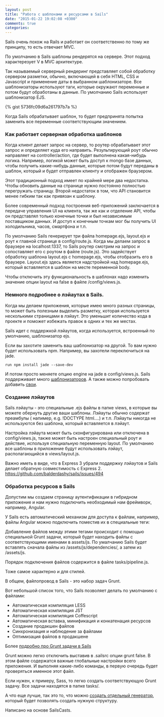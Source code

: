 ```yaml
---
layout: post
title: "Работа с шаблонами и ресурсами в Sails"
date: "2015-01-22 19:02:08 +0300"
comments: true
categories:
---
```


Sails очень похож на Rails и работает он соответственно по тому же принципу, то есть отвечает MVC.

<!--more-->

По умолчанию в Sails шаблоны рендерятся на сервере. Этот подход характерезует V в MVC архитектуре.

Так называемый серверный рендеринг представляет собой обработку сервером разметки, обычно, включающей в себя HTML, CSS и Javascript и применение даты в выбранном шаблонизаторе.  Все шаблонизаторы используют таги, которые окружают переменные и потом будут обработаны в данные. По умолчанию Sails использует шаблонизатор EJS.

{% gist 5736fc09d6a261797b7a %}

Когда Sails обрабатывает шаблон, то будет предпринята попытка заменить все переменные соответствующим значением.

### Как работает серверная обработка шаблонов

Когда клиент делает запрос на сервер, то роутер обрабатывает этот запрос и определяет куда его направить. Результирующий роут обычно направляет на controller/action, где будет выполнена какая-нибудь логика. Например, логикой может быть доступ к mongo базе данных, чтобы получить какие-нибудь данные, которые потом будут переданы в шаблон, который и будет отправлен клиенту и отображен браузером.

Этот традиционный подход имеет по крайней мере два недостатка. Чтобы обновить данные на странице нужно постоянно полностью перегружать страницу. Второй недостаток в том, что API становится менее гибким так как привязан к шаблону.

Более современный подход построения веб-приложений заключается в передаче управления UI на клиента, так же как и отделение API, чтобы он представлял только конечные точки и был независимым поставщиком данных. И доступ к конечным точкам мог бы получить UI холодильника, часов, смартфона и т.п.

По умолчанию Sails генерирует три файла homepage.ejs, layout.ejs и роут к главной странице в config/route.js. Когда мы делаем запрос в браузере на localhost:1337, то Sails роутер смотрим на запрос и сопоставляет его с роутом в файле (route.js). Это задействует обработку шаблона layout.ejs с homepage.ejs, чтобы отобразить его в браузере. Layout.еjs здесь является надстройкой над homepage.ejs, который вставляется в шаблон на месте переменной body.

Чтобы отключить эту функциональность в шаблонах надо изменить значение опции layout на false в файле /config/views.js.

### Немного подробнее о лэйаутах в Sails.

Когда мы делаем приложения, которые имею много разных страницы, то может быть полезным выделить разметку, которая используется несколькими страницами в лэйаут. Это уменьшит количество кода в проекте и поможет избежать правок в одних и тех же местах.

Sails идет с поддержкой лэйаутов, когда используется, встроенный по умолчанию, шаблонизатор ejs.

Если вы захотите заменить ваш шаблонизатор на другой. То вам нужно будет использовать npm. Например, вы захотели переключиться на jade.

`run npm install jade --save-dev`

И потом просто меняете опцию engine на jade в config/views.js.
Sails поддерживает много [шаблонизаторов](http://sailsjs.org/#/documentation/concepts/Views/ViewEngines.html). А также можно попробовать добавить [свои](https://github.com/tj/consolidate.js/blob/master/Readme.md#api).

### Создание лэйаутов

Sails лэйауты - это специальные .ejs файлы в папке views, в которые вы можете обернуть другие ваши шаблоны. Лэйауты обычно содержат преамбулы ( напимер, e.g. !DOCTYPE html<html><head>....</head><body>) и т.п. Лэйауты никогда не используются без шаблона, который вставляется в лэйаут.

Настройка лэйаута может быть сконфигурирована или отключена в config/views.js, также может быть настроен специальный роут и действие, используя специальную переменную layout. По умолчанию все шаблоны в приложение будут использовать лэйаут, располагающийся в views/layout.js.

Важно иметь в виде, что в Express 3 убрали поддержку лэйаутов и Sails делает обратную совместимость с Express 2. https://github.com/balderdashy/sails/issues/494

### Обработка ресурсов в Sails

Допустим мы создаем страницу аутентификации в гибридном приложение и нам нужно подключить необходимый нам фреймворк, например, Angular.

У Sails есть автоматический механизм для доступа к файлам, например, файлы Angular можно подключить поместив их в специальные теги:

<!--SCRIPTS-->
<!--SCRIPTS END-->

Добавление файлов между этими тегами происходит с помощью специальной Grunt задачи, который будет находить файлы с соответствующими именами в assets/js. По умалчанию Sails будет вставлять сначала файлы из /assets/js/dependencies/, а затем из /assets/js.

Порядок подключения файлов содержится в файле tasks/pipeline.js.

Тоже самое характерно и для стилей.

<!--STYLES-->
<!--STYLES END-->

В общем, файлопровод  в Sails - это набор задач Grunt.

Вот небольшой список того, что Sails позволяет делать по умолчанию с файлами:

- Автоматическая компиляция LESS
- Автоматическая компиляция JST
- Автоматическая компиляция Coffescript
- Автоматическая вставка, минификация и конкатенация ресурсов
- Создание продакшен файлов
- Синхронизация и наблюдение за файлами
- Оптимизация файлов в продакшене

Более [подробно про Grunt задачи в Sails](https://github.com/irlnathan/s-grunt-docs/blob/master/overview.md)

Grunt можно легко отключить выставив в .sailsrc опции grunt  false. В этом файле содержатся важные глобальные настройки всего приложения. И выполняя какие-либо команды, в первую очередь будет проверяться именное этот файл.

Если нужен, к примеру, Sass, то легко создать соответствующую Grunt задачу. Все задачи находятся в папке tasks/.

А что еще лучше, так это то, что можно [создать отдельный генератор](https://github.com/balderdashy/sails-generate-generator), который будет позволять создать нужную структуру.

Написано на основе SailsCasts.
